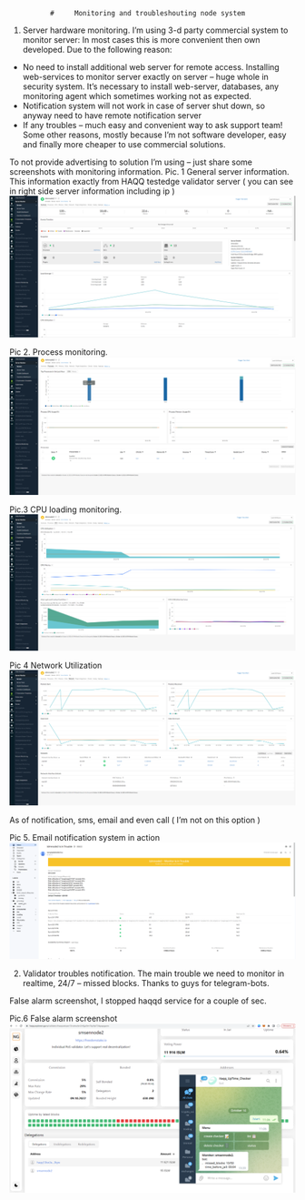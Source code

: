               #     Monitoring and troubleshouting node system

1.	Server hardware monitoring.
I’m using 3-d party commercial system to monitor server:
In most cases this is more convenient then own developed. Due to the following reason:
-	No need to install additional web server for remote access. Installing web-services to monitor server exactly on server – huge whole in security system. It’s necessary to install web-server, databases, any monitoring agent which sometimes working not as expected.
-	Notification system will not work in case of server shut down, so anyway need to have remote notification server
-	If any troubles – much easy and convenient way to ask support team!
Some other reasons, mostly because I’m not software developer, easy and finally  more cheaper to use commercial solutions.

To not provide advertising to solution I’m using – just share some screenshots with monitoring information.
Pic. 1 General server information. This information exactly from HAQQ testedge validator server ( you can see in right side server information including ip ) 
![Alt text](/img/monitor1.png?raw=true "General server information")

Pic 2.  Process monitoring.
![Alt text](/img/monitor2.png?raw=true "Process monitoring")

Pic.3 CPU loading monitoring. 
![Alt text](/img/monitor3.png?raw=true "CPU load monitoring")

Pic 4 Network Utilization
![Alt text](/img/monitor4.png?raw=true "Network utilization")

As of notification, sms, email and even call ( I’m not on this option )

Pic 5. Email notification system in action
![Alt text](/img/email_notif.png?raw=true "Email notification")

2.	Validator troubles notification.
  The main trouble we need to monitor in realtime, 24/7  – missed blocks. 
Thanks to guys for telegram-bots.

False alarm screenshot, I stopped  haqqd service for a couple of sec.

Pic.6 False alarm screenshot
![Alt text](/img/falsh_alarm.png?raw=true "False alarm")

